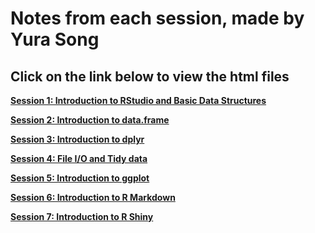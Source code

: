 Notes from each session, made by Yura Song
==========================================

Click on the link below to view the html files
-----------------------------------------------

[**Session 1: Introduction to RStudio and Basic Data Structures**](https://htmlpreview.github.io/?https://github.com/sumeetpalsingh/R_course/blob/master/Notebook/1st%20-%2002April2020/1st.nb.html)

[**Session 2:  Introduction to data.frame**](https://htmlpreview.github.io/?https://github.com/sumeetpalsingh/R_course/blob/master/Notebook/2nd%20-%2006April2020/2nd.nb.html)

[**Session 3: Introduction to dplyr**](https://htmlpreview.github.io/?https://github.com/sumeetpalsingh/R_course/blob/master/Notebook/3rd%20-%2009April2020/3rd.nb.html)

[**Session 4: File I/O and Tidy data**](https://htmlpreview.github.io/?https://github.com/sumeetpalsingh/R_course/blob/master/Notebook/4th%20-%2013April2020/4th.nb.html)

[**Session 5: Introduction to ggplot**](https://htmlpreview.github.io/?https://github.com/sumeetpalsingh/R_course/blob/master/Notebook/5th%20-%2015April2020/5th.nb.html)

[**Session 6: Introduction to R Markdown**](https://htmlpreview.github.io/?https://github.com/sumeetpalsingh/R_course/blob/master/Notebook/6th%20-%2020April2020/6th.nb.html)

[**Session 7: Introduction to R Shiny**](https://htmlpreview.github.io/?https://github.com/sumeetpalsingh/R_course/blob/master/Notebook/7th%23-%2020April2020/7th.nb.html)
